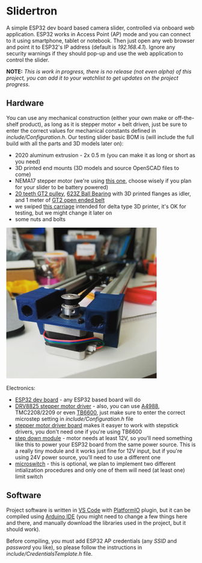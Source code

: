 # Slidertron
A simple ESP32 dev board based camera slider, controlled via onboard web application. ESP32 works in Access Point (AP) mode and you can connect to it using smartphone, tablet or notebook. Then just open any web browser and point it to ESP32's IP address (default is _192.168.4.1_). Ignore any security warnings if they should pop-up and use the web application to control the slider.

**NOTE:** _This is work in progress, there is no release (not even alpha) of this project, you can add it to your watchlist to get updates on the project progress._

## Hardware

You can use any mechanical construction (either your own make or off-the-shelf product), as long as it is stepper motor + belt driven, just be sure to enter the correct values for mechanical constants defined in _include/Configuration.h_. Our testing slider basic BOM is (will include the full build with all the parts and 3D models later on):
* 2020 aluminum extrusion - 2x 0.5 m (you can make it as long or short as you need)
* 3D printed end mounts (3D models and source OpenSCAD files to come)
* NEMA17 stepper motor (we're using [this one](https://www.diykits.eu/products/motor/p_11931), choose wisely if you plan for your slider to be battery powered)
* [20 teeth GT2 pulley](https://www.diykits.eu/products/motor/p_11931), [623Z Ball Bearing](https://www.diykits.eu/products/reprap/reprap%20mechanical/p_10615) with 3D printed flanges as idler, and 1 meter of [GT2 open ended belt](https://www.diykits.eu/products/reprap/reprap%20mechanical/p_10625) 
* we swiped [this carriage](https://www.zyltech.com/pre-assembled-gantry-carriage-kit-for-2020-v-groove-extrusion/) intended for delta type 3D printer, it's OK for testing, but we might change it later on
* some nuts and bolts

![slidertron](img/cover_small.jpg)

Electronics:
* [ESP32 dev board](https://www.diykits.eu/products/wireless/p_11638) - any ESP32 based board will do
* [DRV8825 stepper motor driver](https://www.diykits.eu/products/motor/p_10812) - also, you can use [A4988](https://www.diykits.eu/products/motor/p_10547), TMC2208/2209 or even [TB6600](https://www.diykits.eu/products/motor/p_11890), just make sure to enter the correct microstep setting in _include/Configuration.h_ file
* [stepper motor driver board](https://www.diykits.eu/products/motor/p_11185) makes it easyer to work with stepstick drivers, you don't need one if you're using TB6600
* [step down module](https://www.diykits.eu/products/power/p_11906) - motor needs at least 12V, so you'll need something like this to power your ESP32 board from the same power source. This is a really tiny module and it works just fine for 12V input, but if you're using 24V power source, you'll need to use a different one
* [microswitch](https://www.diykits.eu/products/reprap/reprap%20elektronika/p_10322) - this is optional, we plan to implement two different intialization procedures and only one of them will need (at least one) limit switch

## Software

Project software is written in [VS Code](https://code.visualstudio.com/) with [PlatformIO](https://platformio.org/) plugin, but it can be compiled using [Arduino IDE](https://www.arduino.cc/en/software) (you might need to change a few things here and there, and manually download the libraries used in the project, but it should work). 

Before compiling, you must add ESP32 AP credentials (any _SSID_ and _password_ you like), so please follow the instructions in _include/CredentialsTemplate.h_ file.